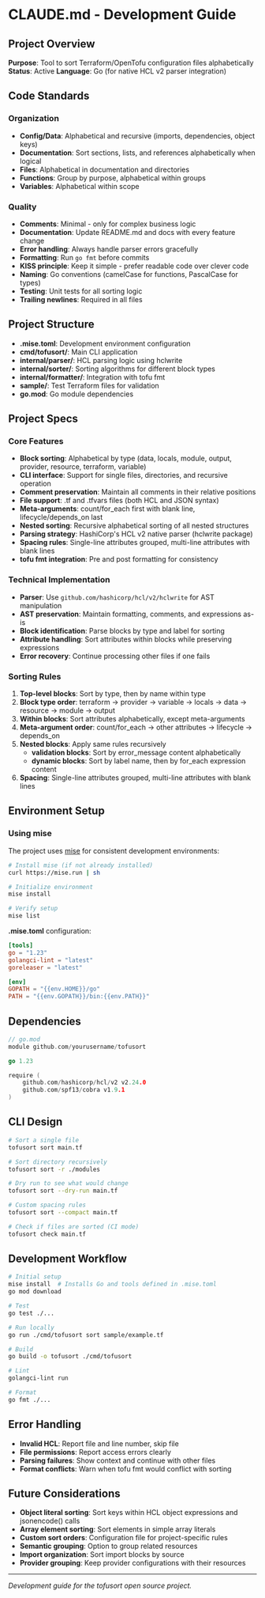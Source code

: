 # CLAUDE.md - Development Guide

## Project Overview
**Purpose**: Tool to sort Terraform/OpenTofu configuration files alphabetically
**Status**: Active
**Language**: Go (for native HCL v2 parser integration)

## Code Standards

### Organization
- **Config/Data**: Alphabetical and recursive (imports, dependencies, object keys)
- **Documentation**: Sort sections, lists, and references alphabetically when logical
- **Files**: Alphabetical in documentation and directories
- **Functions**: Group by purpose, alphabetical within groups
- **Variables**: Alphabetical within scope

### Quality
- **Comments**: Minimal - only for complex business logic
- **Documentation**: Update README.md and docs with every feature change
- **Error handling**: Always handle parser errors gracefully
- **Formatting**: Run `go fmt` before commits
- **KISS principle**: Keep it simple - prefer readable code over clever code
- **Naming**: Go conventions (camelCase for functions, PascalCase for types)
- **Testing**: Unit tests for all sorting logic
- **Trailing newlines**: Required in all files

## Project Structure
- **.mise.toml**: Development environment configuration
- **cmd/tofusort/**: Main CLI application
- **internal/parser/**: HCL parsing logic using hclwrite
- **internal/sorter/**: Sorting algorithms for different block types
- **internal/formatter/**: Integration with tofu fmt
- **sample/**: Test Terraform files for validation
- **go.mod**: Go module dependencies

## Project Specs

### Core Features
- **Block sorting**: Alphabetical by type (data, locals, module, output, provider, resource, terraform, variable)
- **CLI interface**: Support for single files, directories, and recursive operation
- **Comment preservation**: Maintain all comments in their relative positions
- **File support**: .tf and .tfvars files (both HCL and JSON syntax)
- **Meta-arguments**: count/for_each first with blank line, lifecycle/depends_on last
- **Nested sorting**: Recursive alphabetical sorting of all nested structures
- **Parsing strategy**: HashiCorp's HCL v2 native parser (hclwrite package)
- **Spacing rules**: Single-line attributes grouped, multi-line attributes with blank lines
- **tofu fmt integration**: Pre and post formatting for consistency

### Technical Implementation
- **Parser**: Use `github.com/hashicorp/hcl/v2/hclwrite` for AST manipulation
- **AST preservation**: Maintain formatting, comments, and expressions as-is
- **Block identification**: Parse blocks by type and label for sorting
- **Attribute handling**: Sort attributes within blocks while preserving expressions
- **Error recovery**: Continue processing other files if one fails

### Sorting Rules
1. **Top-level blocks**: Sort by type, then by name within type
2. **Block type order**: terraform → provider → variable → locals → data → resource → module → output
3. **Within blocks**: Sort attributes alphabetically, except meta-arguments
4. **Meta-argument order**: count/for_each → other attributes → lifecycle → depends_on
5. **Nested blocks**: Apply same rules recursively
   - **validation blocks**: Sort by error_message content alphabetically
   - **dynamic blocks**: Sort by label name, then by for_each expression content
6. **Spacing**: Single-line attributes grouped, multi-line attributes with blank lines

## Environment Setup

### Using mise
The project uses [mise](https://mise.jdx.dev/) for consistent development environments:

```bash
# Install mise (if not already installed)
curl https://mise.run | sh

# Initialize environment
mise install

# Verify setup
mise list
```

**.mise.toml** configuration:
```toml
[tools]
go = "1.23"
golangci-lint = "latest"
goreleaser = "latest"

[env]
GOPATH = "{{env.HOME}}/go"
PATH = "{{env.GOPATH}}/bin:{{env.PATH}}"
```

## Dependencies
```go
// go.mod
module github.com/yourusername/tofusort

go 1.23

require (
    github.com/hashicorp/hcl/v2 v2.24.0
    github.com/spf13/cobra v1.9.1
)
```

## CLI Design
```bash
# Sort a single file
tofusort sort main.tf

# Sort directory recursively
tofusort sort -r ./modules

# Dry run to see what would change
tofusort sort --dry-run main.tf

# Custom spacing rules
tofusort sort --compact main.tf

# Check if files are sorted (CI mode)
tofusort check main.tf
```

## Development Workflow
```bash
# Initial setup
mise install  # Installs Go and tools defined in .mise.toml
go mod download

# Test
go test ./...

# Run locally
go run ./cmd/tofusort sort sample/example.tf

# Build
go build -o tofusort ./cmd/tofusort

# Lint
golangci-lint run

# Format
go fmt ./...
```

## Error Handling
- **Invalid HCL**: Report file and line number, skip file
- **File permissions**: Report access errors clearly
- **Parsing failures**: Show context and continue with other files
- **Format conflicts**: Warn when tofu fmt would conflict with sorting

## Future Considerations
- **Object literal sorting**: Sort keys within HCL object expressions and jsonencode() calls
- **Array element sorting**: Sort elements in simple array literals
- **Custom sort orders**: Configuration file for project-specific rules
- **Semantic grouping**: Option to group related resources
- **Import organization**: Sort import blocks by source
- **Provider grouping**: Keep provider configurations with their resources

---
*Development guide for the tofusort open source project.*

